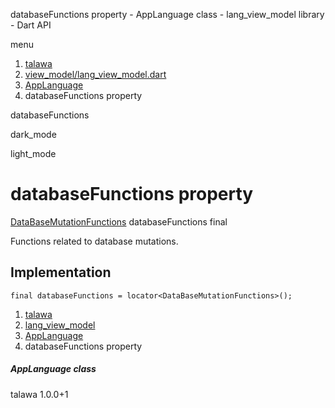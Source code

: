 




databaseFunctions property - AppLanguage class - lang\_view\_model library - Dart API







menu

1. [talawa](../../index.html)
2. [view\_model/lang\_view\_model.dart](../../view_model_lang_view_model/view_model_lang_view_model-library.html)
3. [AppLanguage](../../view_model_lang_view_model/AppLanguage-class.html)
4. databaseFunctions property

databaseFunctions


dark\_mode

light\_mode




# databaseFunctions property


[DataBaseMutationFunctions](../../services_database_mutation_functions/DataBaseMutationFunctions-class.html)
databaseFunctions
final

Functions related to database mutations.


## Implementation

```
final databaseFunctions = locator<DataBaseMutationFunctions>();
```

 


1. [talawa](../../index.html)
2. [lang\_view\_model](../../view_model_lang_view_model/view_model_lang_view_model-library.html)
3. [AppLanguage](../../view_model_lang_view_model/AppLanguage-class.html)
4. databaseFunctions property

##### AppLanguage class





talawa
1.0.0+1






